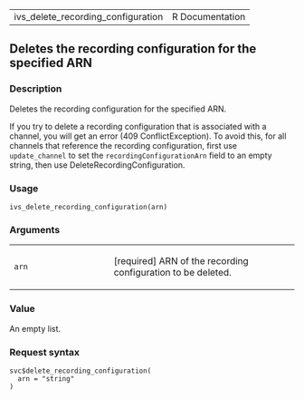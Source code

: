 <table style="width: 100%;">
<tbody>
<tr class="odd">
<td>ivs_delete_recording_configuration</td>
<td style="text-align: right;">R Documentation</td>
</tr>
</tbody>
</table>

## Deletes the recording configuration for the specified ARN

### Description

Deletes the recording configuration for the specified ARN.

If you try to delete a recording configuration that is associated with a
channel, you will get an error (409 ConflictException). To avoid this,
for all channels that reference the recording configuration, first use
`update_channel` to set the `recordingConfigurationArn` field to an
empty string, then use DeleteRecordingConfiguration.

### Usage

    ivs_delete_recording_configuration(arn)

### Arguments

<table>
<colgroup>
<col style="width: 35%" />
<col style="width: 65%" />
</colgroup>
<tbody>
<tr class="odd">
<td><code id="ivs_delete_recording_configuration_:_arn">arn</code></td>
<td><p>[required] ARN of the recording configuration to be
deleted.</p></td>
</tr>
</tbody>
</table>

### Value

An empty list.

### Request syntax

    svc$delete_recording_configuration(
      arn = "string"
    )
